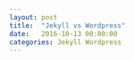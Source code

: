 ```yaml
---
layout: post
title:  "Jekyll vs Wordpress"
date:   2016-10-13 00:00:00
categories: Jekyll Wordpress
---
```

